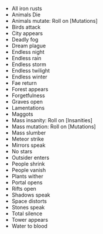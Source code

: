 
* All iron rusts
* Animals Die
* Animals mutate: Roll on [Mutations]
* Birds attack
* City appears
* Deadly fog
* Dream plague
* Endless night
* Endless rain
* Endless storm
* Endless twilight
* Endless winter
* Fae return
* Forest appears
* Forgetfulness
* Graves open
* Lamentations
* Maggots
* Mass insanity: Roll on [Insanities]
* Mass mutation: Roll on [Mutations]
* Mass slumber
* Meteor strike
* Mirrors speak
* No stars
* Outsider enters
* People shrink
* People vanish
* Plants wither
* Portal opens
* Rifts open
* Shadows speak
* Space distorts
* Stones speak
* Total silence
* Tower appears
* Water to blood